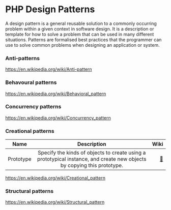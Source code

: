 # PHP Design Patterns


A design pattern is a general reusable solution to a commonly occurring problem within a given context in software design.
It is a description or template for how to solve a problem that can be used in many different situations.
Patterns are formalised best practices that the programmer can use to solve common problems when designing an application or system.






### Anti-patterns
https://en.wikipedia.org/wiki/Anti-pattern


### Behavoural patterns
https://en.wikipedia.org/wiki/Behavioral_pattern


### Concurrency patterns
https://en.wikipedia.org/wiki/Concurrency_pattern


### Creational patterns


| Name          | Description   | Wiki  |
| ------------- |:-------------:| -----:|
| Prototype | Specify the kinds of objects to create using a prototypical instance, and create new objects by copying this prototype. | [:book:](https://en.wikipedia.org/wiki/Prototype_pattern) |


https://en.wikipedia.org/wiki/Creational_pattern



### Structural patterns
https://en.wikipedia.org/wiki/Structural_pattern
